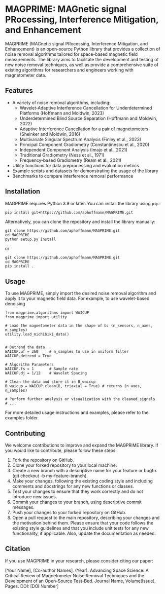 # MAGPRIME: MAGnetic signal PRocessing, Interference Mitigation, and Enhancement

MAGPRIME (MAGnetic signal PRocessing, Interference Mitigation, and Enhancement) is an open-source Python library that provides a collection of noise removal algorithms tailored for space-based magnetic field measurements. The library aims to facilitate the development and testing of new noise removal techniques, as well as provide a comprehensive suite of existing algorithms for researchers and engineers working with magnetometer data.

## Features

- A variety of noise removal algorithms, including:
  - Wavelet-Adaptive Interference Cancellation for Underdetermined Platforms (Hoffmann and Moldwin, 2023)
  - Underdetermined Blind Source Separation (Hoffmann and Moldwin, 2022)
  - Adaptive Interference Cancellation for a pair of magnetometers (Sheinker and Moldwin, 2016)
  - Multivariate Singular Spectrum Analysis (Finley et al., 2023)
  - Principal Component Gradiometry (Constantinescu et al., 2020)
  - Independent Component Analysis (Imajo et al., 2021)
  - Traditional Gradiometry (Ness et al., 1971)
  - Frequency-based Gradiometry (Ream et al., 2021)
- Utility functions for data preprocessing and evaluation metrics
- Example scripts and datasets for demonstrating the usage of the library
- Benchmarks to compare interference removal performance

## Installation

MAGPRIME requires Python 3.9 or later. You can install the library using `pip`:

```bash
pip install git+https://github.com/aphoffmann/MAGPRIME.git

```
Alternatively, you can clone the repository and install the library manually:

```
git clone https://github.com/aphoffmann/MAGPRIME.git
cd MAGPRIME
python setup.py install
```
or 
```
git clone https://github.com/aphoffmann/MAGPRIME.git
cd MAGPRIME
pip install .
```

## Usage
To use MAGPRIME, simply import the desired noise removal algorithm and apply it to your magnetic field data. For example, to use wavelet-based denoising


```
from magprime.algorithms import WAICUP
from magprime import utility

# Load the magnetometer data in the shape of b: (n_sensors, n_axes, n_samples)
utility.load_michibiki_data()


# Detrend the data
WAICUP.uf = 360     # n_samples to use in uniform filter
WAICUP.detrend = True

# Algorithm Parameters
WAICUP.fs = 1       # Sample rate
WAICUP.dj = 1/12    # Wavelet Spacing

# Clean the data and store it in B_waicup
B_waicup = WAICUP.clean(B, triaxial = True) # returns (n_axes, n_samples)

# Perform further analysis or visualization with the cleaned_signals
# ...
```
For more detailed usage instructions and examples, please refer to the examples folder.

## Contributing
We welcome contributions to improve and expand the MAGPRIME library. If you would like to contribute, please follow these steps:

1. Fork the repository on GitHub.
2. Clone your forked repository to your local machine.
3. Create a new branch with a descriptive name for your feature or bugfix (git checkout -b my-feature-branch).
4. Make your changes, following the existing coding style and including comments and docstrings for any new functions or classes.
5. Test your changes to ensure that they work correctly and do not introduce new issues.
6. Commit your changes to your branch, using descriptive commit messages.
7. Push your changes to your forked repository on GitHub.
8. Open a pull request to the main repository, describing your changes and the motivation behind them.
Please ensure that your code follows the existing style guidelines and that you include unit tests for any new functionality, if applicable. Also, update the documentation as needed.


## Citation
If you use MAGPRIME in your research, please consider citing our paper:

[Your Name], [Co-author Names]. (Year). Advancing Space Science: A Critical Review of Magnetometer Noise Removal Techniques and the Development of an Open-Source Test-Bed. Journal Name, Volume(Issue), Pages. DOI: [DOI Number]
